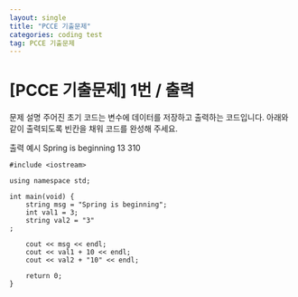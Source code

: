 ```yaml
---
layout: single
title: "PCCE 기출문제"
categories: coding test
tag: PCCE 기출문제
---
```


# [PCCE 기출문제] 1번 / 출력

문제 설명
주어진 초기 코드는 변수에 데이터를 저장하고 출력하는 코드입니다.
아래와 같이 출력되도록 빈칸을 채워 코드를 완성해 주세요.

출력 예시
Spring is beginning
13
310

```
#include <iostream>

using namespace std;

int main(void) {
    string msg = "Spring is beginning";
    int val1 = 3;
    string val2 = "3"
;

    cout << msg << endl;
    cout << val1 + 10 << endl;
    cout << val2 + "10" << endl;

    return 0;
}
```

